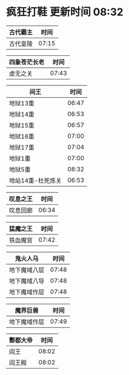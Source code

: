 # 疯狂打鞋 更新时间 08:32

| 古代霸主   | 时间    |
|--------|-------|
| 古代皇陵 | 07:15 |

| 四象苍茫长老   | 时间    |
|--------|-------|
| 虚无之关 | 07:43 |

| 间王   | 时间    |
|--------|-------|
| 地狱13重 | 06:47 |
| 地狱14重 | 06:53 |
| 地狱15重 | 06:57 |
| 地狱16重 | 07:00 |
| 地狱17重 | 07:04 |
| 地狱1重 | 07:00 |
| 地狱5重 | 08:32 |
| 地站14重-杜死炼关 | 06:53 |

| 叹息之王   | 时间    |
|--------|-------|
| 叹息回廊 | 06:34 |

| 猛魔之王   | 时间    |
|--------|-------|
| 铁血魔宫 | 07:42 |

| 鬼火人马   | 时间    |
|--------|-------|
| 地下魔域八层 | 07:48 |
| 地下魔域八导 | 07:48 |
| 地下魔域作层 | 07:48 |

| 魔界巨兽   | 时间    |
|--------|-------|
| 地下魔域作层 | 07:49 |

| 酆都大帝   | 时间    |
|--------|-------|
| 阎王 | 08:02 |
| 阎王殿 | 08:02 |